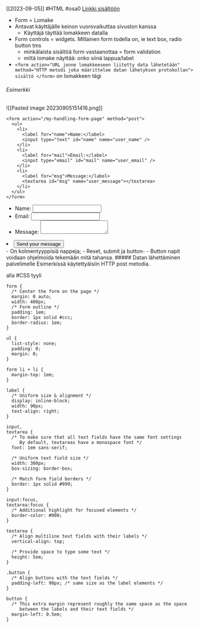 [[2023-09-05]]
#HTML #osa0
[Linkki sisältöön](https://developer.mozilla.org/en-US/docs/Learn/Forms/Your_first_form)
- Form = Lomake
- Antavat käyttäjälle keinon vuorovaikuttaa sivuston kanssa
	- Käyttäjä täyttää lomakkeen datalla
- Form controls = widgets. MIllainen form todella on, ie text box, radio button tms
	- minkälaista sisältöä form vastaanottaa = form validation
	- miltä lomake näyttää: onko siinä lappua/label
- `<form action="URL jonne lomakkeeseen liitetty data lähetetään" method="HTTP metodi joka määrittelee datan lähetyksen protokollan"> sisältö </form>`  on lomakkeen tägi
###### Esimerkki 
![[Pasted image 20230905151416.png]]
```
<form action="/my-handling-form-page" method="post">
  <ul>
    <li>
      <label for="name">Name:</label>
      <input type="text" id="name" name="user_name" />
    </li>
    <li>
      <label for="mail">Email:</label>
      <input type="email" id="mail" name="user_email" />
    </li>
    <li>
      <label for="msg">Message:</label>
      <textarea id="msg" name="user_message"></textarea>
    </li>
  </ul>
</form>
```
<form action="/my-handling-form-page" method="post">
  <ul>
    <li>
      <label for="name">Name:</label>
      <input type="text" id="name" name="user_name" />
    </li>
    <li>
      <label for="mail">Email:</label>
      <input type="email" id="mail" name="user_email" />
    </li>
    <li>
      <label for="msg">Message:</label>
      <textarea id="msg" name="user_message"></textarea>
    </li>
  </ul>
</form>
<li class="button">
  <button type="submit">Send your message</button>
</li>
- On kolmentyyppisiä nappeja; 
	- Reset, submit ja button-
	- Button napit voidaan ohjelmoida tekemään mitä tahansa.
##### Datan lähettäminen palvelimelle
Esimerkissä käytettyäisiin HTTP post metodia.

alla #CSS tyyli
````
form {
  /* Center the form on the page */
  margin: 0 auto;
  width: 400px;
  /* Form outline */
  padding: 1em;
  border: 1px solid #ccc;
  border-radius: 1em;
}

ul {
  list-style: none;
  padding: 0;
  margin: 0;
}

form li + li {
  margin-top: 1em;
}

label {
  /* Uniform size & alignment */
  display: inline-block;
  width: 90px;
  text-align: right;
}

input,
textarea {
  /* To make sure that all text fields have the same font settings
     By default, textareas have a monospace font */
  font: 1em sans-serif;

  /* Uniform text field size */
  width: 300px;
  box-sizing: border-box;

  /* Match form field borders */
  border: 1px solid #999;
}

input:focus,
textarea:focus {
  /* Additional highlight for focused elements */
  border-color: #000;
}

textarea {
  /* Align multiline text fields with their labels */
  vertical-align: top;

  /* Provide space to type some text */
  height: 5em;
}

.button {
  /* Align buttons with the text fields */
  padding-left: 90px; /* same size as the label elements */
}

button {
  /* This extra margin represent roughly the same space as the space
     between the labels and their text fields */
  margin-left: 0.5em;
}
````